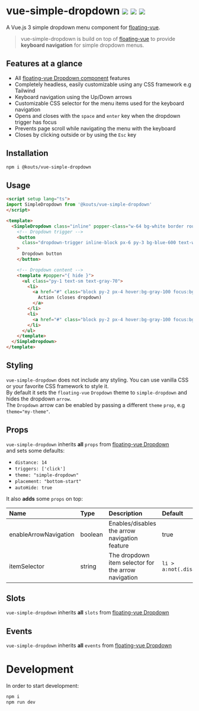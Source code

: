 # vue-simple-dropdown <a href="https://npm.im/@kouts/vue-simple-dropdown"><img src="https://badgen.net/npm/v/@kouts/vue-simple-dropdown"></a> ![](https://img.badgesize.io/kouts/vue-simple-dropdown/main/dist/vue-simple-dropdown.umd.js.svg) ![](https://img.badgesize.io/kouts/vue-simple-dropdown/main/dist/vue-simple-dropdown.umd.js.svg?compression=gzip)

A Vue.js 3 simple dropdown menu component for [floating-vue](https://github.com/Akryum/floating-vue).

> vue-simple-dropdown is build on top of [floating-vue](https://github.com/Akryum/floating-vue) to provide 
> **keyboard navigation** for simple dropdown menus. 

## Features at a glance

- All [floating-vue Dropdown component](https://floating-vue.starpad.dev/guide/component.html#dropdown) features
- Completely headless, easily customizable using any CSS framework e.g Tailwind
- Keyboard navigation using the Up/Down arrows
- Customizable CSS selector for the menu items used for the keyboard navigation
- Opens and closes with the `space` and `enter` key when the dropdown trigger has focus
- Prevents page scroll while navigating the menu with the keyboard
- Closes by clicking outside or by using the `Esc` key

## Installation

```bash
npm i @kouts/vue-simple-dropdown
```

## Usage

```html
<script setup lang="ts">
import SimpleDropdown from '@kouts/vue-simple-dropdown'
</script>

<template>
  <SimpleDropdown class="inline" popper-class="w-64 bg-white border rounded-lg shadow-md">
    <!-- Dropdown trigger -->
    <button
      class="dropdown-trigger inline-block px-6 py-3 bg-blue-600 text-white leading-tight rounded hover:bg-blue-700 focus:bg-blue-700 focus:outline-none focus:ring-0 active:bg-blue-800 transition duration-150 ease-in-out"
    >
      Dropdown button
    </button>

    <!-- Dropdown content -->
    <template #popper="{ hide }">
      <ul class="py-1 text-sm text-gray-70">
        <li>
          <a href="#" class="block py-2 px-4 hover:bg-gray-100 focus:bg-gray-100 outline-none" @click="hide">
            Action (closes dropdown)
          </a>
        </li>
        <li>
          <a href="#" class="block py-2 px-4 hover:bg-gray-100 focus:bg-gray-100 outline-none">Another action</a>
        </li>
      </ul>
    </template>
  </SimpleDropdown>
</template>
```

## Styling
`vue-simple-dropdown` does not include any styling. You can use vanilla CSS or your favorite CSS framework to style it.  
By default it sets the `floating-vue` `Dropdown` theme to `simple-dropdown` and hides the dropdown `arrow`.  
The `Dropdown` arrow can be enabled by passing a different `theme` `prop`, e.g `theme="my-theme"`.

## Props

`vue-simple-dropdown` inherits **all** `props` from [floating-vue Dropdown](https://floating-vue.starpad.dev/api/#component-props)  
and sets some defaults:

- `distance: 14`
- `triggers: ['click']`
- `theme: "simple-dropdown"`
- `placement: "bottom-start"`
- `autoHide: true`

It also **adds** some `props` on top:

| Name | Type | Description | Default
| :--- | :--- | :--- | :--- |
| enableArrowNavigation | boolean | Enables/disables the arrow navigation feature | true |
| itemSelector | string | The dropdown item selector for the arrow navigation | `li > a:not(.disabled):not(:disabled)` |

## Slots

`vue-simple-dropdown` inherits **all** `slots` from [floating-vue Dropdown](https://floating-vue.starpad.dev/api/#component-slots)  

## Events

`vue-simple-dropdown` inherits **all** `events` from [floating-vue Dropdown](https://floating-vue.starpad.dev/api/#component-events)  

# Development

In order to start development:

```sh
npm i
npm run dev